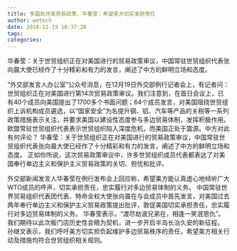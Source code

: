 ```yaml
---
title: 多国批评美贸易政策，华春莹：希望美方切实承担责任
author: wetech
date: 2018-12-19 16:37:28
tags: 
categories: 
---
```

华春莹：关于世贸组织正在对美国进行的贸易政策审议，中国常驻世贸组织代表张向晨大使已经作了十分精彩和有力的发言，阐述了中方的鲜明立场和态度。
<!-- more -->
“外交部发言人办公室”公众号消息，在12月19日外交部例行记者会上，有记者问：世贸组织正在对美国进行第14次贸易政策审议。我们注意到，在首日会议上，已有40个成员向美国提出了1700多个书面问题；64个成员发言，对美国阻挠世贸组织上诉机构成员遴选，以“国家安全”为名提升钢、铝、汽车等产品的关税等一系列政策措施表示关注，并要求美国以建设性态度参与多边贸易体制，发挥积极作用。欧盟常驻世贸组织代表表示世贸组织陷入深度危机，而美国正处于震源。中方对此有何评论？
华春莹：关于世贸组织正在对美国进行的贸易政策审议，中国常驻世贸组织代表张向晨大使已经作了十分精彩和有力的发言，阐述了中方的鲜明立场和态度。
正如你所说，这次贸易政策审议中，许多世贸组织成员代表都表达了对美国奉行单边主义和保护主义贸易政策的关切、担忧和批评。
 
 
外交部新闻发言人华春莹在例行发布会上回应称，希望美方能认真虚心地倾听广大WTO成员的呼声，切实承担责任，忠实履行对多边贸易体制的义务。
中国常驻世界贸易组织代表团代表、特命全权大使张向晨在与会成员中首先发言，对美国过去两年奉行单边主义和保护主义贸易政策提出批评，敦促美国切实承担责任，忠实履行对多边贸易体制的义务。
华春莹表示，“渡尽劫波兄弟在，相逢一笑泯恩仇”。我们期待以此次板门店历史性会晤为契机，进一步开启半岛长治久安的新征程。
孙继文表示，我们呼吁美方切实担负起维护多边贸易秩序的责任，希望美方相关行动及措施均符合世贸组织相关规则。
